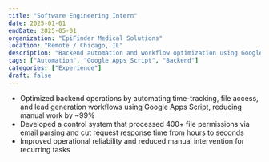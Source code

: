 ```yaml
---
title: "Software Engineering Intern"
date: 2025-01-01
endDate: 2025-05-01
organization: "EpiFinder Medical Solutions"
location: "Remote / Chicago, IL"
description: "Backend automation and workflow optimization using Google Apps Script."
tags: ["Automation", "Google Apps Script", "Backend"]
categories: ["Experience"]
draft: false
---
```


- Optimized backend operations by automating time-tracking, file access, and lead generation workflows using Google Apps Script, reducing manual work by ~99%
- Developed a control system that processed 400+ file permissions via email parsing and cut request response time from hours to seconds
- Improved operational reliability and reduced manual intervention for recurring tasks

